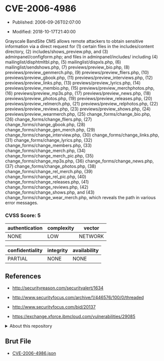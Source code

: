 # CVE-2006-4986

- Published: 2006-09-26T02:07:00

- Modified: 2018-10-17T21:40:00

Grayscale BandSite CMS allows remote attackers to obtain sensitive information via a direct request for (1) certain files in the includes/content directory, (2) includes/shows_preview.php, and (3) adminpanel/configform.php; and files in adminpanel/includes/ including (4) mailinglist/disphtmltbl.php, (5) mailinglist/dispxls.php, (6) mailinglist/sendshows.php, (7) previews/preview_bio.php, (8) previews/preview_genmerch.php, (9) previews/preview_fliers.php, (10) previews/preview_gbook.php, (11) previews/preview_interviews.php, (12) previews/preview_links.php, (13) previews/preview_lyrics.php, (14) previews/preview_membio.php, (15) previews/preview_merchphotos.php, (16) previews/preview_mp3s.php, (17) previews/preview_news.php, (18) previews/preview_photos.php, (19) previews/preview_releases.php, (20) previews/preview_relmerch.php, (21) previews/preview_relphotos.php, (22) previews/preview_reviews.php, (23) previews/preview_shows.php, (24) previews/preview_wearmerch.php, (25) change_forms/change_bio.php, (26) change_forms/change_fliers.php, (27) change_forms/change_gbook.php, (28) change_forms/change_gen_merch.php, (29) change_forms/change_interview.php, (30) change_forms/change_links.php, (31) change_forms/change_lyrics.php, (32) change_forms/change_members.php, (33) change_forms/change_merch.php, (34) change_forms/change_merch_pic.php, (35) change_forms/change_mp3s.php, (36) change_forms/change_news.php, (37) change_forms/change_photos.php, (38) change_forms/change_rel_merch.php, (39) change_forms/change_rel_pic.php, (40) change_forms/change_releases.php, (41) change_forms/change_reviews.php, (42) change_forms/change_shows.php, and (43) change_forms/change_wear_merch.php, which reveals the path in various error messages.

### CVSS Score: **5**

| authentication | complexity | vector |
| --- | --- | --- |
| NONE | LOW | NETWORK |

| confidentiality | integrity | availability |
| --- | --- | --- |
| PARTIAL | NONE | NONE |

## References

* http://securityreason.com/securityalert/1634

* http://www.securityfocus.com/archive/1/446576/100/0/threaded

* http://www.securityfocus.com/bid/20137

* https://exchange.xforce.ibmcloud.com/vulnerabilities/29085

<details>
<summary>About this repository</summary> 

  This repository is part of the project [Live Hack CVE](https://github.com/Live-Hack-CVE). Main website can be found [www.live-hack.org](https://www.live-hack.org) 
  
  Made by [Sn0wAlice](https://github.com/Sn0wAlice) for the people that care about security and need to have a feed of the latest CVEs. Hope you enjoy it, don't forget to star the repo and follow me on [Twitter](https://twitter.com/Sn0wAlice) and [Github](https://github.com/Sn0wAlice). And that is my [personnal website](https://www.alice-snow.me/)

  - [Home Page](https://github.com/Live-Hack-CVE)
  - [Framework](https://github.com/Live-Hack-CVE/cve-framework)
  - [CVE database](https://github.com/Live-Hack-CVE/full_database)
  - [Changelog](https://github.com/Live-Hack-CVE/Changelog)
</details>

## Brut File

* [CVE-2006-4986.json](https://raw.githubusercontent.com/Live-Hack-CVE/full_database/main/cves/2006/CVE-2006-4986.json)


